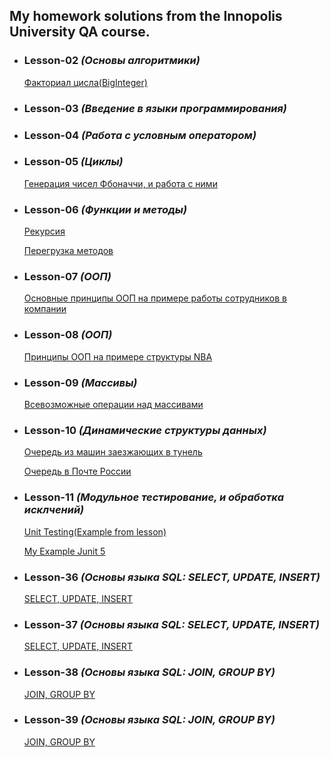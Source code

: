 ## My homework solutions from the Innopolis University QA course.

* ### Lesson-02 _(Основы алгоритмики)_
    [Факториал цисла(BigInteger)](https://github.com/eTonguzov/QA_UI-course/blob/main/Lesson-02/src/num_factorial/NumFactorial.java)
* ### Lesson-03 _(Введение в языки программирования)_
* ### Lesson-04 _(Работа с условным оператором)_
* ### Lesson-05 _(Циклы)_
    [Генерация чисел Фбоначчи, и работа с ними](https://github.com/eTonguzov/QA_UI-course/blob/main/Lesson-05/src/fibonacci_numbers/Fibonacci.java)
* ### Lesson-06 _(Функции и методы)_
    [Рекурсия](https://github.com/eTonguzov/QA_UI-course/blob/main/Lesson-06/src/factorial_recurs/Factorial_recurs.java)
  
    [Перегрузка методов](https://github.com/eTonguzov/QA_UI-course/tree/main/Lesson-06/src/method_overload)
* ### Lesson-07 _(ООП)_
    [Основные принципы ООП на примере работы сотрудников в компании](https://github.com/eTonguzov/QA_UI-course/tree/main/Lesson-07/src/lecture_07_OOP)
* ### Lesson-08 _(ООП)_
    [Принципы ООП на примере структуры NBA](https://github.com/eTonguzov/QA_UI-course/blob/main/Lesson-08/src/basketball_game/Main.java)
* ### Lesson-09 _(Массивы)_
    [Всевозможные операции над массивами](https://github.com/eTonguzov/QA_UI-course/tree/main/Lesson-09/src)
* ### Lesson-10 _(Динамические структуры данных)_
    [Очередь из машин заезжающих в тунель](https://github.com/eTonguzov/QA_UI-course/tree/main/Lesson-10/src/example_from_the_lesson)

    [Очередь в Почте России](https://github.com/eTonguzov/QA_UI-course/tree/main/Lesson-10/src/rus_post_quene)
* ### Lesson-11 _(Модульное тестирование, и обработка исклчений)_
    [Unit Testing(Example from lesson)](https://github.com/eTonguzov/QA_UI-course/tree/main/Lesson-11/src/jUnit_examples)

    [My Example Junit 5](https://github.com/eTonguzov/QA_UI-course/tree/main/Lesson-11/src/my_Junit_test)
* ### Lesson-36 _(Основы языка SQL: SELECT, UPDATE, INSERT)_
  [SELECT, UPDATE, INSERT](https://github.com/eTonguzov/QA_UI-course/blob/main/Lesson-36/SELECT%2C%20UPDATE%2C%20INSERT.sql)

* ### Lesson-37 _(Основы языка SQL: SELECT, UPDATE, INSERT)_

  [SELECT, UPDATE, INSERT](https://github.com/eTonguzov/QA_UI-course/blob/main/Lesson-37/SELECT%2C%20UPDATE%2C%20INSERT2.sql)

* ### Lesson-38 _(Основы языка SQL: JOIN, GROUP BY)_
  [JOIN, GROUP BY](https://github.com/eTonguzov/QA_UI-course/blob/main/Lesson-38/JOIN%2C%20GROUP%20BY.sql)

* ### Lesson-39 _(Основы языка SQL: JOIN, GROUP BY)_
  [JOIN, GROUP BY](https://github.com/eTonguzov/QA_UI-course/blob/main/Lesson-39/JOIN%2C%20GROUP%20BY2.sql)